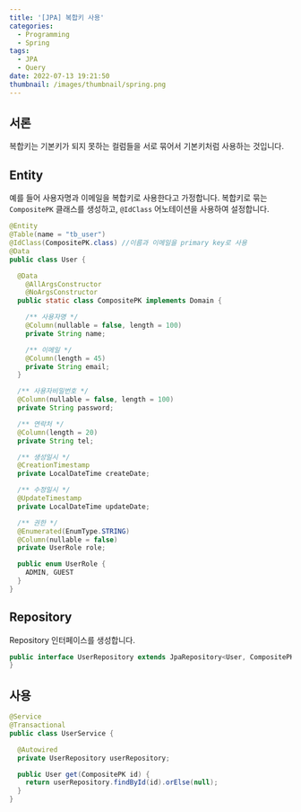 ```yaml
---
title: '[JPA] 복합키 사용'
categories:
  - Programming
  - Spring
tags:
  - JPA
  - Query
date: 2022-07-13 19:21:50
thumbnail: /images/thumbnail/spring.png
---
```


## 서론

복합키는 기본키가 되지 못하는 컬럼들을 서로 묶어서 기본키처럼 사용하는 것입니다.

## Entity

예를 들어 사용자명과 이메일을 복합키로 사용한다고 가정합니다. 복합키로 묶는 `CompositePK` 클래스를 생성하고, `@IdClass` 어노테이션을 사용하여 설정합니다.

```java
@Entity
@Table(name = "tb_user")
@IdClass(CompositePK.class) //이름과 이메일을 primary key로 사용
@Data
public class User {

  @Data
	@AllArgsConstructor
	@NoArgsConstructor
  public static class CompositePK implements Domain {

    /** 사용자명 */
    @Column(nullable = false, length = 100)
    private String name;

    /** 이메일 */
    @Column(length = 45)
    private String email;
  }

  /** 사용자비밀번호 */
  @Column(nullable = false, length = 100)
  private String password;

  /** 연락처 */
  @Column(length = 20)
  private String tel;

  /** 생성일시 */
  @CreationTimestamp
  private LocalDateTime createDate;

  /** 수정일시 */
  @UpdateTimestamp
  private LocalDateTime updateDate;

  /** 권한 */
  @Enumerated(EnumType.STRING)
  @Column(nullable = false)
  private UserRole role;

  public enum UserRole {
    ADMIN, GUEST
  }
}
```

## Repository

Repository 인터페이스를 생성합니다.

```java
public interface UserRepository extends JpaRepository<User, CompositePK>  {
}
```

## 사용

```java
@Service
@Transactional
public class UserService {

  @Autowired
  private UserRepository userRepository;

  public User get(CompositePK id) {
    return userRepository.findById(id).orElse(null);
  }
}
```
